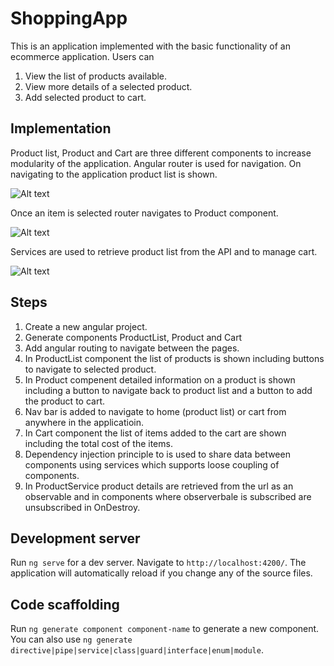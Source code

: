 # ShoppingApp

This is an application implemented with the basic functionality of an ecommerce application. Users can 
1. View the list of products available.
2. View more details of a selected product.
3. Add selected product to cart.

## Implementation

Product list, Product and Cart are three different components to increase modularity of the application. Angular router is used for navigation.
On navigating to the application product list is shown. 

<img src="https://drive.google.com/file/d/1XDwM_um9RER_ZGrRoUnEPTFYzK2bBn8k/view?usp=sharing" alt="Alt text" title="Product List">

Once an item is selected router navigates to Product component.

<img src="https://drive.google.com/file/d/1iVYxD4gppL_BZ7QrsSCgqWp2P_fiUkkt/view?usp=sharing" alt="Alt text" title="Product">

Services are used to retrieve product list from the API and to manage cart.

<img src="https://drive.google.com/file/d/1Erj6UpF_QzIzhjSzKq2bDflAd2_M45rU/view?usp=sharing" alt="Alt text" title="Cart">

## Steps
1. Create a new angular project.
2. Generate components ProductList, Product and Cart
3. Add angular routing to navigate between the pages.
4. In ProductList component the list of products is shown including buttons to navigate to selected product.
5. In Product compenent detailed information on a product is shown including a button to navigate back to product list and a button to add the product to cart.
6. Nav bar is added to navigate to home (product list) or cart from anywhere in the applicatioin.
7. In Cart component the list of items added to the cart are shown including the total cost of the items.
8. Dependency injection principle to is used to share data between components using services which supports loose coupling of components.
9. In ProductService product details are retrieved from the url as an observable and in components where observerbale is subscribed are unsubscribed in OnDestroy.

## Development server

Run `ng serve` for a dev server. Navigate to `http://localhost:4200/`. The application will automatically reload if you change any of the source files.

## Code scaffolding

Run `ng generate component component-name` to generate a new component. You can also use `ng generate directive|pipe|service|class|guard|interface|enum|module`.
